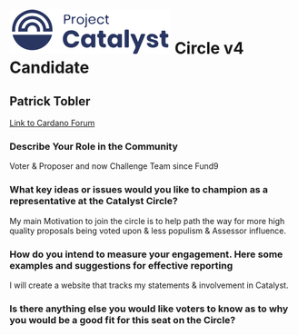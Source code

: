 # ![Project Catalyst](../assets/catalyst.svg) Circle v4 Candidate #

## Patrick Tobler ##

[Link to Cardano Forum](https://forum.cardano.org/t/patrick-tobler-platform-statement/109206)

### Describe Your Role in the Community ###

Voter & Proposer and now Challenge Team since Fund9

### What key ideas or issues would you like to champion as a representative at the Catalyst Circle? ###

My main Motivation to join the circle is to help path the way for more high quality proposals being voted upon & less populism & Assessor influence.

### How do you intend to measure your engagement. Here some examples and suggestions for effective reporting ###

I will create a website that tracks my statements & involvement in Catalyst.

### Is there anything else you would like voters to know as to why you would be a good fit for this seat on the Circle? ###

